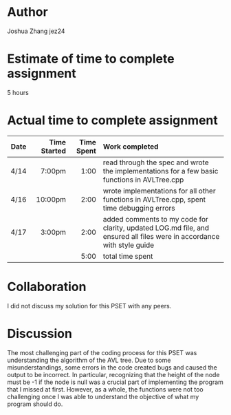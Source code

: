 # Author
Joshua Zhang
jez24

# Estimate of time to complete assignment
5 hours

# Actual time to complete assignment
| Date | Time Started | Time Spent | Work completed |
| :--: | -----------: | ---------: | :------------- |
| 4/14 |       7:00pm |       1:00 | read through the spec and wrote the implementations for a few basic functions in AVLTree.cpp |
| 4/16 |      10:00pm |       2:00 | wrote implementations for all other functions in AVLTree.cpp, spent time debugging errors |
| 4/17 |       3:00pm |       2:00 | added comments to my code for clarity, updated LOG.md file, and ensured all files were in accordance with style guide |
|      |              |       5:00 |total time spent|

# Collaboration
I did not discuss my solution for this PSET with any peers.

# Discussion
The most challenging part of the coding process for this PSET was understanding the algorithm of the AVL tree. Due to some misunderstandings, some errors in the code created bugs and caused the output to be incorrect. In particular, recognizing that the height of the node must be -1 if the node is null was a crucial part of implementing the program that I missed at first. However, as a whole, the functions were not too challenging once I was able to understand the objective of what my program should do.
